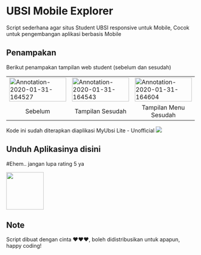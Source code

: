 # UBSI Mobile Explorer
Script sederhana agar situs Student UBSI responsive untuk Mobile, Cocok untuk pengembangan aplikasi berbasis Mobile

## Penampakan
Berikut penampakan tampilan web student (sebelum dan sesudah)
<table>
  <tr>
    <td>
<a href="https://ibb.co/jLSC8mV"><img src="https://i.ibb.co/rZVBQYb/Annotation-2020-01-31-164527.png" alt="Annotation-2020-01-31-164527" border="0" width="100%"></a></td><td>
<a href="https://ibb.co/kMRGbPf"><img src="https://i.ibb.co/SJh6YZ8/Annotation-2020-01-31-164543.png" alt="Annotation-2020-01-31-164543" border="0" width="100%"></a></td><td>
<a href="https://ibb.co/gzmTTKr"><img src="https://i.ibb.co/86N55Zm/Annotation-2020-01-31-164604.png" alt="Annotation-2020-01-31-164604" border="0" width="100%"></a></td>
  </tr>
  <tr>
    <td><center>Sebelum</centerL</td>
    <td><center>Tampilan Sesudah</centerL</td>
    <td><center>Tampilan Menu Sesudah</centerL</td>
  </tr>
  </table>
  
  Kode ini sudah diterapkan diaplikasi MyUbsi Lite - Unofficial
  <img src="https://lh3.googleusercontent.com/F0_O-KrhEuKtvuoa73o7Dj38Lov6RriI7hjRq4XKsNUXxa1OMDwEunsPg2wPP4-Aek-S=w1366"/>
  <br/>
  <h2>Unduh Aplikasinya disini</h2>
  <p>#Ehem.. jangan lupa rating 5 ya</p>
  <a href="https://play.google.com/store/apps/details?id=id.nizwar.ubsi_student"><img src="https://play.google.com/intl/en_us/badges/static/images/badges/en_badge_web_generic.png" height="100px"/></a>
      
  ## Note
  Script dibuat dengan cinta ❤❤❤, boleh didistribusikan untuk apapun, happy coding!
  
